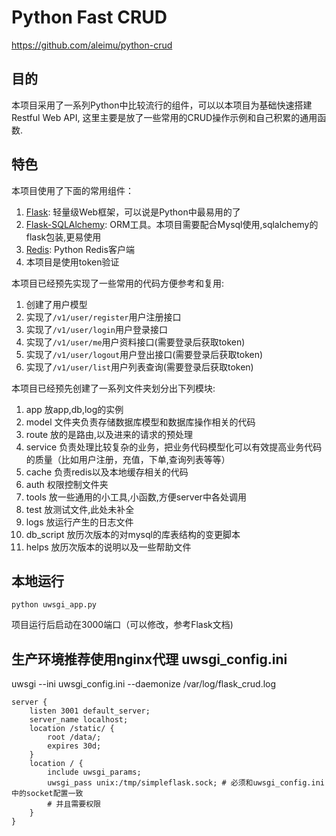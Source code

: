 # Python Fast CRUD

https://github.com/aleimu/python-crud

## 目的

本项目采用了一系列Python中比较流行的组件，可以以本项目为基础快速搭建Restful Web API, 这里主要是放了一些常用的CRUD操作示例和自己积累的通用函数.

## 特色

本项目使用了下面的常用组件：

1. [Flask](https://github.com/pallets/flask): 轻量级Web框架，可以说是Python中最易用的了 
2. [Flask-SQLAlchemy](https://github.com/pallets/flask-sqlalchemy): ORM工具。本项目需要配合Mysql使用,sqlalchemy的flask包装,更易使用
3. [Redis](https://github.com/andymccurdy/redis-py): Python Redis客户端
4. 本项目是使用token验证

本项目已经预先实现了一些常用的代码方便参考和复用:

1. 创建了用户模型
2. 实现了```/v1/user/register```用户注册接口
3. 实现了```/v1/user/login```用户登录接口
4. 实现了```/v1/user/me```用户资料接口(需要登录后获取token)
5. 实现了```/v1/user/logout```用户登出接口(需要登录后获取token)
6. 实现了```/v1/user/list```用户列表查询(需要登录后获取token)

本项目已经预先创建了一系列文件夹划分出下列模块:

1. app 放app,db,log的实例
2. model 文件夹负责存储数据库模型和数据库操作相关的代码
3. route 放的是路由,以及进来的请求的预处理
4. service 负责处理比较复杂的业务，把业务代码模型化可以有效提高业务代码的质量（比如用户注册，充值，下单,查询列表等等）
5. cache 负责redis以及本地缓存相关的代码
6. auth 权限控制文件夹
7. tools 放一些通用的小工具,小函数,方便server中各处调用
8. test 放测试文件,此处未补全
9. logs 放运行产生的日志文件
10. db_script 放历次版本的对mysql的库表结构的变更脚本
11. helps 放历次版本的说明以及一些帮助文件

## 本地运行

```shell
python uwsgi_app.py
```

项目运行后启动在3000端口（可以修改，参考Flask文档)

## 生产环境推荐使用nginx代理 uwsgi_config.ini
uwsgi --ini uwsgi_config.ini --daemonize /var/log/flask_crud.log
```
server {
    listen 3001 default_server;
    server_name localhost;
    location /static/ {
        root /data/;
        expires 30d;
    }
    location / {
        include uwsgi_params;
        uwsgi_pass unix:/tmp/simpleflask.sock; # 必须和uwsgi_config.ini 中的socket配置一致
        # 并且需要权限
    }
}
```